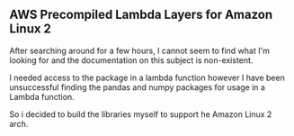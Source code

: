 ## AWS Precompiled Lambda Layers for Amazon Linux 2

After searching around for a few hours, I cannot seem to find what I'm looking for and the documentation on this subject is non-existent.

I needed access to the package in a lambda function however I have been unsuccessful finding  the pandas and numpy packages for usage in a Lambda function.

So i decided to build the libraries myself to support he Amazon Linux 2 arch.